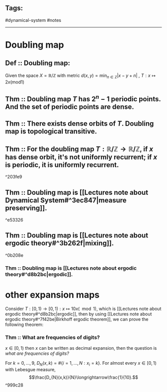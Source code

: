 ## Tags:

#dynamical-system #notes 

---
# Doubling map
## Def :: Doubling map:

Given the space $X = \mathbb{R}/\mathbb{Z}$ with metric $d(x,y)=\text{min}_{n\in\mathbb{Z}}|x-y+n|$ ,
$T:x\mapsto 2x (\text{mod} 1)$ 

## Thm :: Doubling map $T$ has $2^{n}-1$ periodic points. And the set of periodic points are dense.



## Thm :: There exists dense orbits of $T$. Doubling map is topological transitive.



## Thm :: For the doubling map $T:\mathbb{R}/\mathbb{Z}\rightarrow\mathbb{R}/\mathbb{Z}$, if $x$ has dense orbit, it's not uniformly recurrent; if $x$ is periodic, it is uniformly recurrent.

^203fe9


## Thm :: Doubling map is [[Lectures note about Dynamical System#^3ec847|measure preserving]].

^e53326


## Thm :: Doubling map is [[Lectures note about ergodic theory#^3b262f|mixing]].

^0b208e
### Thm :: Doubling map is [[Lectures note about ergodic theory#^d8b2bc|ergodic]].

# other expansion maps
Consider $T:[0,1)\rightarrow [0,1): x\mapsto 10x (\mod1)$, which is [[Lectures note about ergodic theory#^d8b2bc|ergodic]], then by using [[Lectures note about ergodic theory#^7f42be|Birkhoff ergodic theorem]], we can prove the following theorem:
### Thm :: What are frequencies of digits?
$x\in [0,1)$ then $x$ can be written as decimal expansion, then the question is *what are frequencies of digits?*

For $k=0,...,9$, $D_{N}(x,k)=\#\{i=1,...,N:x_{i}=k\}$. For almost every $x\in[0,1)$ with Lebesgue measure,
$$\frac{D_{N}(x,k)}{N}\longrightarrow\frac{1}{10}.$$ ^999c28